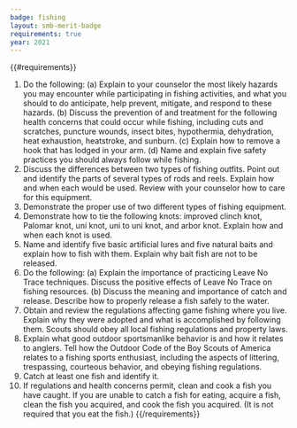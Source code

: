 ```yaml
---
badge: fishing
layout: smb-merit-badge
requirements: true
year: 2021
---
```


{{#requirements}}
1. Do the following:
    (a) Explain to your counselor the most likely hazards you may encounter while participating in fishing activities, and what you should to do anticipate, help prevent, mitigate, and respond to these hazards.
    (b) Discuss the prevention of and treatment for the following health concerns that could occur while fishing, including cuts and scratches, puncture wounds, insect bites, hypothermia, dehydration, heat exhaustion, heatstroke, and sunburn.
    (c) Explain how to remove a hook that has lodged in your arm.
    (d) Name and explain five safety practices you should always follow while fishing.
2. Discuss the differences between two types of fishing outfits. Point out and identify the parts of several types of rods and reels. Explain how and when each would be used. Review with your counselor how to care for this equipment.
3. Demonstrate the proper use of two different types of fishing equipment.
4. Demonstrate how to tie the following knots: improved clinch knot, Palomar knot, uni knot, uni to uni knot, and arbor knot. Explain how and when each knot is used.
5. Name and identify five basic artificial lures and five natural baits and explain how to fish with them. Explain why bait fish are not to be released.
6. Do the following:
    (a) Explain the importance of practicing Leave No Trace techniques. Discuss the positive effects of Leave No Trace on fishing resources.
    (b) Discuss the meaning and importance of catch and release. Describe how to properly release a fish safely to the water.
7. Obtain and review the regulations affecting game fishing where you live. Explain why they were adopted and what is accomplished by following them.
    Scouts should obey all local fishing regulations and property laws.
8. Explain what good outdoor sportsmanlike behavior is and how it relates to anglers. Tell how the Outdoor Code of the Boy Scouts of America relates to a fishing sports enthusiast, including the aspects of littering, trespassing, courteous behavior, and obeying fishing regulations.
9. Catch at least one fish and identify it.
10. If regulations and health concerns permit, clean and cook a fish you have caught. If you are unable to catch a fish for eating, acquire a fish, clean the fish you acquired, and cook the fish you acquired. (It is not required that you eat the fish.)
{{/requirements}}
